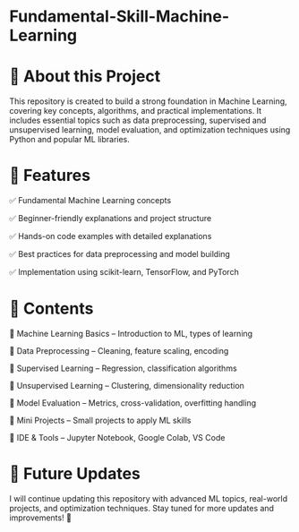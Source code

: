 # Fundamental-Skill-Machine-Learning

# 📌 About this Project

This repository is created to build a strong foundation in Machine Learning, covering key concepts, algorithms, and practical implementations. It includes essential topics such as data preprocessing, supervised and unsupervised learning, model evaluation, and optimization techniques using Python and popular ML libraries.

# 🚀 Features

✅ Fundamental Machine Learning concepts

✅ Beginner-friendly explanations and project structure

✅ Hands-on code examples with detailed explanations

✅ Best practices for data preprocessing and model building

✅ Implementation using scikit-learn, TensorFlow, and PyTorch

# 📂 Contents

🔹 Machine Learning Basics – Introduction to ML, types of learning

🔹 Data Preprocessing – Cleaning, feature scaling, encoding

🔹 Supervised Learning – Regression, classification algorithms

🔹 Unsupervised Learning – Clustering, dimensionality reduction

🔹 Model Evaluation – Metrics, cross-validation, overfitting handling

🔹 Mini Projects – Small projects to apply ML skills

🔹 IDE & Tools – Jupyter Notebook, Google Colab, VS Code

# 📢 Future Updates

I will continue updating this repository with advanced ML topics, real-world projects, and optimization techniques. Stay tuned for more updates and improvements! 🚀